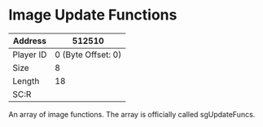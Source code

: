 
#  Image Update Functions
Address   | 512510
----------|-------------
Player ID | 0 (Byte Offset: 0)
Size 	  | 8
Length 	  | 18
SC:R      | 

An array of image functions. The array is officially called sgUpdateFuncs.
